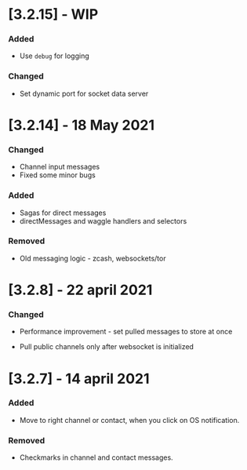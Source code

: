 
# [3.2.15] - WIP

### Added

* Use `debug` for logging

### Changed

* Set dynamic port for socket data server


# [3.2.14] - 18 May 2021

### Changed

* Channel input messages
* Fixed some minor bugs

### Added

* Sagas for direct messages
* directMessages and waggle handlers and selectors

### Removed

* Old messaging logic - zcash, websockets/tor


# [3.2.8] - 22 april 2021

### Changed

* Performance improvement - set pulled messages to store at once

* Pull public channels only after websocket is initialized


# [3.2.7] - 14 april 2021

### Added

* Move to right channel or contact, when you click on OS notification.

### Removed

* Checkmarks in channel and contact messages.
